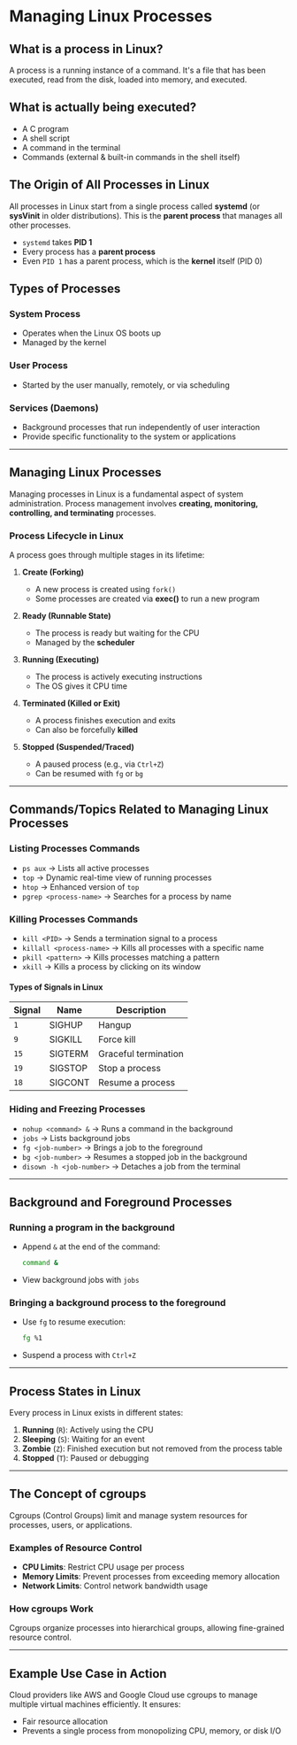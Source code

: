 # Managing Linux Processes

## What is a process in Linux?
A process is a running instance of a command. It's a file that has been executed, read from the disk, loaded into memory, and executed.

## What is actually being executed?
- A C program
- A shell script
- A command in the terminal
- Commands (external & built-in commands in the shell itself)

## The Origin of All Processes in Linux

All processes in Linux start from a single process called **systemd** (or **sysVinit** in older distributions). This is the **parent process** that manages all other processes. 

- `systemd` takes **PID 1**
- Every process has a **parent process**
- Even `PID 1` has a parent process, which is the **kernel** itself (PID 0)

## Types of Processes

### System Process
- Operates when the Linux OS boots up
- Managed by the kernel

### User Process
- Started by the user manually, remotely, or via scheduling

### Services (Daemons)
- Background processes that run independently of user interaction
- Provide specific functionality to the system or applications

---

## Managing Linux Processes
Managing processes in Linux is a fundamental aspect of system administration. Process management involves **creating, monitoring, controlling, and terminating** processes.

### Process Lifecycle in Linux
A process goes through multiple stages in its lifetime:

1. **Create (Forking)**
   - A new process is created using `fork()`
   - Some processes are created via **exec()** to run a new program

2. **Ready (Runnable State)**
   - The process is ready but waiting for the CPU
   - Managed by the **scheduler**

3. **Running (Executing)**
   - The process is actively executing instructions
   - The OS gives it CPU time

4. **Terminated (Killed or Exit)**
   - A process finishes execution and exits
   - Can also be forcefully **killed**

5. **Stopped (Suspended/Traced)**
   - A paused process (e.g., via `Ctrl+Z`)
   - Can be resumed with `fg` or `bg`

---

## Commands/Topics Related to Managing Linux Processes

### Listing Processes Commands
- `ps aux` → Lists all active processes
- `top` → Dynamic real-time view of running processes
- `htop` → Enhanced version of `top`
- `pgrep <process-name>` → Searches for a process by name

### Killing Processes Commands
- `kill <PID>` → Sends a termination signal to a process
- `killall <process-name>` → Kills all processes with a specific name
- `pkill <pattern>` → Kills processes matching a pattern
- `xkill` → Kills a process by clicking on its window

#### Types of Signals in Linux
| Signal | Name  | Description |
|--------|--------|----------------|
| `1` | SIGHUP | Hangup |
| `9` | SIGKILL | Force kill |
| `15` | SIGTERM | Graceful termination |
| `19` | SIGSTOP | Stop a process |
| `18` | SIGCONT | Resume a process |

### Hiding and Freezing Processes
- `nohup <command> &` → Runs a command in the background
- `jobs` → Lists background jobs
- `fg <job-number>` → Brings a job to the foreground
- `bg <job-number>` → Resumes a stopped job in the background
- `disown -h <job-number>` → Detaches a job from the terminal

---

## Background and Foreground Processes

### Running a program in the background
- Append `&` at the end of the command:
  ```sh
  command &
  ```
- View background jobs with `jobs`

### Bringing a background process to the foreground
- Use `fg` to resume execution:
  ```sh
  fg %1
  ```
- Suspend a process with `Ctrl+Z`

---

## Process States in Linux
Every process in Linux exists in different states:
1. **Running** (`R`): Actively using the CPU
2. **Sleeping** (`S`): Waiting for an event
3. **Zombie** (`Z`): Finished execution but not removed from the process table
4. **Stopped** (`T`): Paused or debugging

---

## The Concept of cgroups
Cgroups (Control Groups) limit and manage system resources for processes, users, or applications.

### Examples of Resource Control
- **CPU Limits**: Restrict CPU usage per process
- **Memory Limits**: Prevent processes from exceeding memory allocation
- **Network Limits**: Control network bandwidth usage

### How cgroups Work
Cgroups organize processes into hierarchical groups, allowing fine-grained resource control.

---

## Example Use Case in Action
Cloud providers like AWS and Google Cloud use cgroups to manage multiple virtual machines efficiently. It ensures:
- Fair resource allocation
- Prevents a single process from monopolizing CPU, memory, or disk I/O
